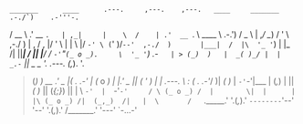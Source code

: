 
    _______      ____      .---.     ,---.    ,---.   ____     _______  .-./`)    .-'''-.  
   /   __  \   .'  __ `.   | ,_|     |    \  /    | .'  __ `. \  ____  \\ .-.')  / _     \ 
  | ,_/  \__) /   '  \  \,-./  )     |  ,  \/  ,  |/   '  \  \| |    \ |/ `-' \ (`' )/`--' 
,-./  )       |___|  /  |\  '_ '`)   |  |\_   /|  ||___|  /  || |____/ / `-'`"`(_ o _).    
\  '_ '`)        _.-`   | > (_)  )   |  _( )_/ |  |   _.-`   ||   _ _ '. .---.  (_,_). '.  
 > (_)  )  __ .'   _    |(  .  .-'   | (_ o _) |  |.'   _    ||  ( ' )  \|   | .---.  \  : 
(  .  .-'_/  )|  _( )_  | `-'`-'|___ |  (_,_)  |  ||  _( )_  || (_{;}_) ||   | \    `-'  | 
 `-'`-'     / \ (_ o _) /  |        \|  |      |  |\ (_ o _) /|  (_,_)  /|   |  \       /  
   `._____.'   '.(_,_).'   `--------`'--'      '--' '.(_,_).' /_______.' '---'   `-...-'   
                                                                                           
